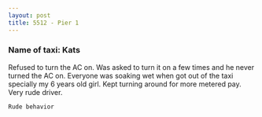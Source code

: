```yaml
---
layout: post
title: 5512 - Pier 1
---
```


### Name of taxi: Kats

Refused to turn the AC on. Was asked to turn it on a few times and he never turned the AC on. Everyone was soaking wet when got out of the taxi specially my 6 years old girl. Kept turning around for more metered pay. Very rude driver. 

```Rude behavior```
